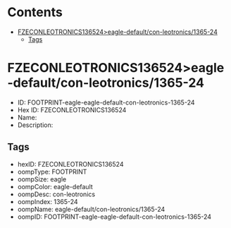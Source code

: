 



Contents
========

* [FZECONLEOTRONICS136524>eagle-default/con-leotronics/1365-24](#fzeconleotronics136524eagle-defaultcon-leotronics1365-24)
	* [Tags](#tags)

# FZECONLEOTRONICS136524>eagle-default/con-leotronics/1365-24

- ID: FOOTPRINT-eagle-eagle-default-con-leotronics-1365-24
- Hex ID: FZECONLEOTRONICS136524
- Name: 
- Description: 

## Tags

- hexID: FZECONLEOTRONICS136524
- oompType: FOOTPRINT
- oompSize: eagle
- oompColor: eagle-default
- oompDesc: con-leotronics
- oompIndex: 1365-24
- oompName: eagle-default/con-leotronics/1365-24
- oompID: FOOTPRINT-eagle-eagle-default-con-leotronics-1365-24
